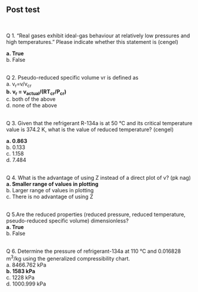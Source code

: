 ## Post test
<br>

Q 1. “Real gases exhibit ideal-gas behaviour at relatively low pressures and high temperatures.” Please indicate whether this statement is (cengel)<br>

<b>a. True<br></b>
b. False<br><br>

Q 2. Pseudo-reduced specific volume vr is defined as
<br>
a. v<sub>r</sub>=v/v<sub>cr</sub><br>
<b> b. v<sub>r</sub> = v<sub>actual</sub>/(RT<sub>cr</sub>/P<sub>cr</sub>)<br></b>
c. both of the above<br>
d. none of the above<br><br>


Q 3. Given that the refrigerant R-134a is at 50 °C and its critical temperature value is 374.2 K, what is the value of reduced temperature? (cengel)<br>

<b>a. 0.863<br></b>
b. 0.133<br>
c. 1.158<br>
d. 7.484<br><br>

Q 4. What is the advantage of using Z instead of a direct plot of v? (pk nag)
<br>
<b>a. Smaller range of values in plotting</b><br>
b. Larger range of values in plotting<br>
c. There is no advantage of using Z<br><br>


Q 5.Are the reduced properties (reduced pressure, reduced temperature, pseudo-reduced specific volume) dimensionless?
<br>
<b> a. True<br></b>
b. False<br><br>

Q 6. Determine the pressure of refrigerant-134a at 110 °C and 0.016828 m<sup>3</sup>/kg using the generalized compressibility chart.
<br>
a. 8466.762 kPa<br>
<b>b. 1583 kPa</b><br>
c. 1228 kPa</br>
d. 1000.999 kPa</br></br>
